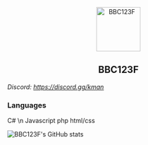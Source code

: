 <p align="center">
 <img width="100px" src="https://avatars.githubusercontent.com/u/147225264?v=4" align="center" alt="BBC123F" />
 <h2 align="center">BBC123F</h2>

*Discord: https://discord.gg/kman*

### Languages
C#
\n
Javascript
php
html/css



![BBC123F's GitHub stats](https://github-readme-stats.vercel.app/api?username=bbc123f&show_icons=true&theme=radical)
</p>
<!--
**bbc123f/bbc123f** is a ✨ _special_ ✨ repository because its `README.md` (this file) appears on your GitHub profile.

Here are some ideas to get you started:

- 🔭 I’m currently working on ...
- 🌱 I’m currently learning ...
- 👯 I’m looking to collaborate on ...
- 🤔 I’m looking for help with ...
- 💬 Ask me about ...
- 📫 How to reach me: ...
- 😄 Pronouns: ...
- ⚡ Fun fact: ...
-->
